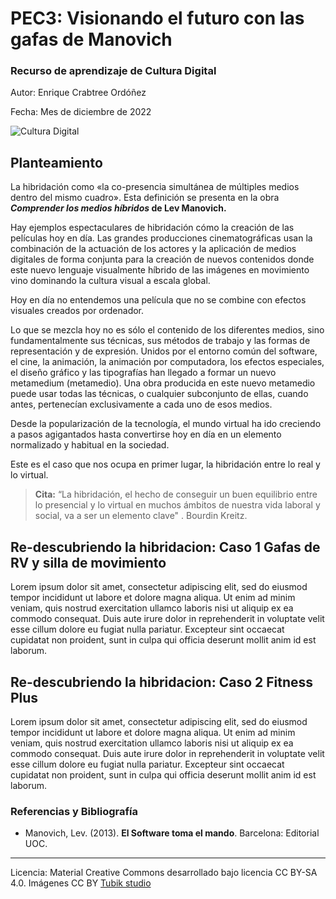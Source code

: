 # PEC3: Visionando el futuro con las gafas de Manovich 

### Recurso de aprendizaje de Cultura Digital 


Autor: Enrique Crabtree Ordóñez


Fecha: Mes de diciembre de 2022

![Cultura Digital](https://miro.medium.com/max/1400/0*9PyyNvrO2PcD3KuU.png) 



## Planteamiento


La hibridación como «la co-presencia simultánea de múltiples medios dentro del mismo cuadro». Esta definición se presenta en la obra **_Comprender los medios híbridos_ de Lev Manovich.**

Hay ejemplos espectaculares de hibridación cómo la creación de las películas hoy en día. Las grandes producciones cinematográficas usan la combinación de la actuación de los actores y la aplicación de medios digitales de forma conjunta para la creación de nuevos contenidos donde este nuevo lenguaje visualmente híbrido de las imágenes en movimiento vino dominando la cultura visual a escala global.

Hoy en día no entendemos una película que no se combine con efectos visuales creados por ordenador.

Lo que se mezcla hoy no es sólo el contenido de los diferentes medios, sino fundamentalmente sus técnicas, sus métodos de trabajo y las formas de representación y de expresión. Unidos por el entorno común del software, el cine, la animación, la animación por computadora, los efectos especiales, el diseño gráfico y las tipografías han llegado a formar un nuevo metamedium (metamedio). Una obra producida en este nuevo metamedio puede usar todas las técnicas, o cualquier subconjunto de ellas, cuando antes, pertenecían exclusivamente a cada uno de esos medios.

Desde la popularización de la tecnología, el mundo virtual ha ido creciendo a pasos agigantados hasta convertirse hoy en día en un elemento normalizado y habitual en la sociedad.


Este es el caso que nos ocupa en primer lugar, la hibridación entre lo real y lo virtual.
> **Cita:** “La hibridación, el hecho de conseguir un buen equilibrio entre lo presencial y lo virtual en muchos ámbitos de nuestra vida laboral y social, va a ser un elemento clave" . Bourdin Kreitz.




## Re-descubriendo la hibridacion: Caso 1  **Gafas de RV y silla de movimiento**


Lorem ipsum dolor sit amet, consectetur adipiscing elit, sed do eiusmod tempor incididunt ut labore et dolore magna aliqua. Ut enim ad minim veniam, quis nostrud exercitation ullamco laboris nisi ut aliquip ex ea commodo consequat. Duis aute irure dolor in reprehenderit in voluptate velit esse cillum dolore eu fugiat nulla pariatur. Excepteur sint occaecat cupidatat non proident, sunt in culpa qui officia deserunt mollit anim id est laborum.



## Re-descubriendo la hibridacion: Caso 2  **Fitness Plus**

Lorem ipsum dolor sit amet, consectetur adipiscing elit, sed do eiusmod tempor incididunt ut labore et dolore magna aliqua. Ut enim ad minim veniam, quis nostrud exercitation ullamco laboris nisi ut aliquip ex ea commodo consequat. Duis aute irure dolor in reprehenderit in voluptate velit esse cillum dolore eu fugiat nulla pariatur. Excepteur sint occaecat cupidatat non proident, sunt in culpa qui officia deserunt mollit anim id est laborum.


### Referencias y Bibliografía

* Manovich, Lev. (2013). **El Software toma el mando**. Barcelona: Editorial UOC. 


----

Licencia: Material Creative Commons desarrollado bajo licencia CC BY-SA 4.0. Imágenes CC BY [Tubik studio](https://blog.tubikstudio.com/how-to-create-original-flat-illustrations-designers-tips/) 

